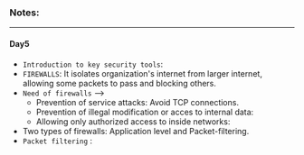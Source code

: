 ### Notes:

---

#### Day5

* `Introduction to key security tools`:
* `FIREWALLS`: It isolates organization's internet from larger internet, allowing some packets to pass and blocking others.
* `Need of firewalls` --> 
  * Prevention of service attacks: Avoid TCP connections.
  * Prevention of illegal modification or acces to internal data:
  * Allowing only authorized access to inside networks:
* Two types of firewalls: Application level and Packet-filtering.
* `Packet filtering` : 
